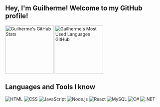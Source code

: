 ## Hey, I'm Guilherme! Welcome to my GitHub profile!

<div>
  <picture>
    <source 
      srcset="https://github-readme-stats.vercel.app/api?username=guilhermegomesneto&count_private=true&show_icons=true&theme=dark&hide=contribs"
      media="(prefers-color-scheme: dark)"
    >
    <source
      srcset="https://github-readme-stats.vercel.app/api?username=guilhermegomesneto&count_private=true&show_icons=true&hide=contribs"
      media="(prefers-color-scheme: light), (prefers-color-scheme: no-preference)"
    >
    <img alt="Guilherme's GitHub Stats" height="155em" align="center" src="https://github-readme-stats.vercel.app/api?username=guilhermegomesneto&count_private=true&show_icons=true&theme=transparent&hide=contribs"(https://github.com/anuraghazra/github-readme-stats)>
  </picture>
  
  <picture>
    <source 
      srcset="https://github-readme-stats.vercel.app/api/top-langs/?username=guilhermegomesneto&layout=compact&langs_count=8&theme=dark"
      media="(prefers-color-scheme: dark)"
    >
    <source
      srcset="https://github-readme-stats.vercel.app/api/top-langs/?username=guilhermegomesneto&layout=compact&langs_count=8"
      media="(prefers-color-scheme: light), (prefers-color-scheme: no-preference)"
    >
    <img alt="Guilherme's Most Used Languages GitHub" height="155em" align="center" src="https://github-readme-stats.vercel.app/api/top-langs/?username=guilhermegomesneto&layout=compact&langs_count=8&theme=transparent"(https://github.com/anuraghazra/github-readme-stats)>
  </picture>
</div>

## Languages and Tools I know

<div> 
  <img alt="HTML" src="https://img.shields.io/badge/html5-%23E34F26.svg?style=for-the-badge&logo=html5&logoColor=white">
  <img alt="CSS" src="https://img.shields.io/badge/css3-%231572B6.svg?style=for-the-badge&logo=css3&logoColor=white">
  <img alt="JavaScript" src="https://img.shields.io/badge/javascript-%23323330.svg?style=for-the-badge&logo=javascript&logoColor=%23F7DF1E">
  <img alt="Node.js" src="https://img.shields.io/badge/node.js-6DA55F?style=for-the-badge&logo=node.js&logoColor=white">
  <img alt="React" src="https://img.shields.io/badge/react-%2320232a.svg?style=for-the-badge&logo=react&logoColor=%2361DAFB">
  <img alt="MySQL" src="https://img.shields.io/badge/mysql-%2300f.svg?style=for-the-badge&logo=mysql&logoColor=white">
  <img alt="C#" src="https://img.shields.io/badge/c%23-%23239120.svg?style=for-the-badge&logo=c-sharp&logoColor=white">
  <img alt=".NET" src="https://img.shields.io/badge/.NET-5C2D91?style=for-the-badge&logo=.net&logoColor=white">
</div>
